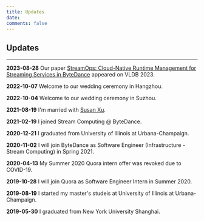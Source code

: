 ```yaml
---
title: Updates
date:
comments: false
---
```


## **Updates**

***

**2023-08-28**
Our paper [StreamOps: Cloud-Native Runtime Management for Streaming Services in ByteDance](https://www.vldb.org/pvldb/vol16/p3501-mao.pdf) appeared on VLDB 2023.

**2022-10-07**
Welcome to our wedding ceremony in Hangzhou.

**2022-10-04**
Welcome to our wedding ceremony in Suzhou.

**2021-08-19**
I'm married with [Susan Xu](https://susanxx.com/).

**2021-02-19**
I joined Stream Computing @ ByteDance.

**2020-12-21**
I graduated from University of Illinois at Urbana-Champaign.

**2020-11-02**
I will join ByteDance as Software Engineer (Infrastructure - Stream Computing) in Spring 2021.

**2020-04-13**
My Summer 2020 Quora intern offer was revoked due to COVID-19.

**2019-10-28**
I will join Quora as Software Engineer Intern in Summer 2020.

**2019-08-19**
I started my master's studeis at University of Illinois at Urbana-Champaign.

**2019-05-30**
I graduated from New York University Shanghai.
